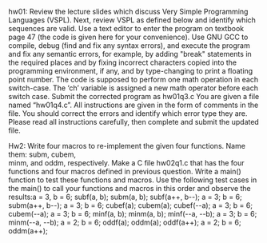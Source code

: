 hw01:
Review the lecture slides which discuss Very Simple Programming Languages (VSPL). Next, 
review VSPL as defined below and identify which sequences are valid.
Use a text editor to enter the program on textbook page 47 (the code is given here 
for your convenience). Use GNU GCC to compile, debug (find and fix any syntax 
errors), and execute the program and fix any semantic errors, for example, by 
adding "break" statements in the required places and by fixing incorrect characters 
copied into the programming environment, if any, and by type-changing to print a 
floating point number. The code is supposed to perform one math operation in each 
switch-case. The ‘ch’ variable is assigned a new math operator before each switch
case. Submit the corrected program as hw01q3.c 
You are given a file named “hw01q4.c”. All instructions are given in the form of comments 
in the file. You should correct the errors and identify which error type they are. Please read 
all instructions carefully, then complete and submit the updated file. 

Hw2:
Write four macros to re-implement the given four functions. Name them: subm, cubem,   
minm, and oddm, respectively. Make a C file hw02q1.c that has the four functions and four macros defined in previous 
question. Write a main() function to test these functions and macros. Use the following 
test cases in the main() to call your functions and macros in this order and observe the 
results:a = 3, b = 6; 
subf(a, b); 
subm(a, b); 
subf(a++, b--); 
a = 3; b = 6;  
subm(a++, b--); 
a = 3; b = 6; 
cubef(a); 
cubem(a); 
cubef(--a); 
a = 3; b = 6; 
cubem(--a); 
a = 3; b = 6; 
minf(a, b); 
minm(a, b); 
minf(--a, --b); 
a = 3; b = 6; 
minm(--a, --b); 
a = 2; b = 6; 
oddf(a); 
oddm(a); 
oddf(a++); 
a = 2; b = 6; 
oddm(a++); 
